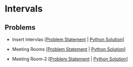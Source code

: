# Intervals

## Problems

- Insert Intervlas [[Problem Statement](https://leetcode.com/problems/insert-interval/) | [Python Solution](/CompetitiveProgramming/Intervals/insertIntervals.py)]

- Meeting Rooms [[Problem Statement](https://neetcode.io/problems/meeting-schedule) | [Python Solution](/CompetitiveProgramming/Intervals/meetingRoom.py)]

- Meeting Room-2 [[Problem Statement](https://neetcode.io/problems/meeting-schedule-ii) | [Python Solution](/CompetitiveProgramming/Intervals/meetingRoom2.py)]
